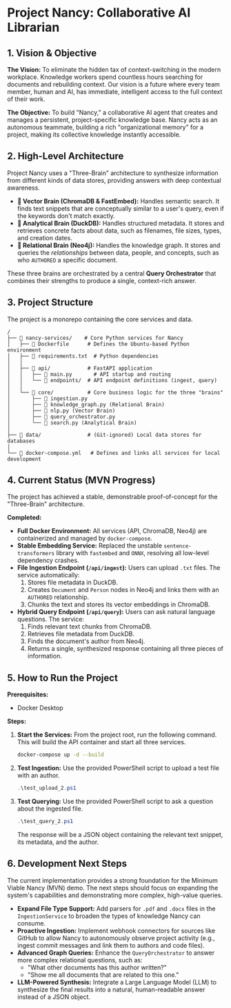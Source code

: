 # Project Nancy: Collaborative AI Librarian

## 1. Vision & Objective

**The Vision:** To eliminate the hidden tax of context-switching in the modern workplace. Knowledge workers spend countless hours searching for documents and rebuilding context. Our vision is a future where every team member, human and AI, has immediate, intelligent access to the full context of their work.

**The Objective:** To build "Nancy," a collaborative AI agent that creates and manages a persistent, project-specific knowledge base. Nancy acts as an autonomous teammate, building a rich "organizational memory" for a project, making its collective knowledge instantly accessible.

## 2. High-Level Architecture

Project Nancy uses a "Three-Brain" architecture to synthesize information from different kinds of data stores, providing answers with deep contextual awareness.

*   **🧠 Vector Brain (ChromaDB & FastEmbed):** Handles semantic search. It finds text snippets that are conceptually similar to a user's query, even if the keywords don't match exactly.
*   **🧠 Analytical Brain (DuckDB):** Handles structured metadata. It stores and retrieves concrete facts about data, such as filenames, file sizes, types, and creation dates.
*   **🧠 Relational Brain (Neo4j):** Handles the knowledge graph. It stores and queries the *relationships* between data, people, and concepts, such as who `AUTHORED` a specific document.

These three brains are orchestrated by a central **Query Orchestrator** that combines their strengths to produce a single, context-rich answer.

## 3. Project Structure

The project is a monorepo containing the core services and data.

```
/
├── 📂 nancy-services/    # Core Python services for Nancy
│   ├── 🐳 Dockerfile      # Defines the Ubuntu-based Python environment
│   ├── 📜 requirements.txt  # Python dependencies
│   │
│   ├── 📂 api/            # FastAPI application
│   │   ├── 📄 main.py       # API startup and routing
│   │   └── 📂 endpoints/  # API endpoint definitions (ingest, query)
│   │
│   └── 📂 core/           # Core business logic for the three "brains"
│       ├── 📄 ingestion.py
│       ├── 📄 knowledge_graph.py (Relational Brain)
│       ├── 📄 nlp.py (Vector Brain)
│       ├── 📄 query_orchestrator.py
│       └── 📄 search.py (Analytical Brain)
│
├── 📂 data/               # (Git-ignored) Local data stores for databases
│
└── 🐳 docker-compose.yml   # Defines and links all services for local development
```

## 4. Current Status (MVN Progress)

The project has achieved a stable, demonstrable proof-of-concept for the "Three-Brain" architecture.

**Completed:**
*   **Full Docker Environment:** All services (API, ChromaDB, Neo4j) are containerized and managed by `docker-compose`.
*   **Stable Embedding Service:** Replaced the unstable `sentence-transformers` library with `fastembed` and `ONNX`, resolving all low-level dependency crashes.
*   **File Ingestion Endpoint (`/api/ingest`):** Users can upload `.txt` files. The service automatically:
    1.  Stores file metadata in DuckDB.
    2.  Creates `Document` and `Person` nodes in Neo4j and links them with an `AUTHORED` relationship.
    3.  Chunks the text and stores its vector embeddings in ChromaDB.
*   **Hybrid Query Endpoint (`/api/query`):** Users can ask natural language questions. The service:
    1.  Finds relevant text chunks from ChromaDB.
    2.  Retrieves file metadata from DuckDB.
    3.  Finds the document's author from Neo4j.
    4.  Returns a single, synthesized response containing all three pieces of information.

## 5. How to Run the Project

**Prerequisites:**
*   Docker Desktop

**Steps:**
1.  **Start the Services:** From the project root, run the following command. This will build the API container and start all three services.
    ```bash
    docker-compose up -d --build
    ```
2.  **Test Ingestion:** Use the provided PowerShell script to upload a test file with an author.
    ```powershell
    .\test_upload_2.ps1
    ```
3.  **Test Querying:** Use the provided PowerShell script to ask a question about the ingested file.
    ```powershell
    .\test_query_2.ps1
    ```
    The response will be a JSON object containing the relevant text snippet, its metadata, and the author.

## 6. Development Next Steps

The current implementation provides a strong foundation for the Minimum Viable Nancy (MVN) demo. The next steps should focus on expanding the system's capabilities and demonstrating more complex, high-value queries.

*   **Expand File Type Support:** Add parsers for `.pdf` and `.docx` files in the `IngestionService` to broaden the types of knowledge Nancy can consume.
*   **Proactive Ingestion:** Implement webhook connectors for sources like GitHub to allow Nancy to autonomously observe project activity (e.g., ingest commit messages and link them to authors and code files).
*   **Advanced Graph Queries:** Enhance the `QueryOrchestrator` to answer more complex relational questions, such as:
    *   "What other documents has this author written?"
    *   "Show me all documents that are related to this one."
*   **LLM-Powered Synthesis:** Integrate a Large Language Model (LLM) to synthesize the final results into a natural, human-readable answer instead of a JSON object.

```